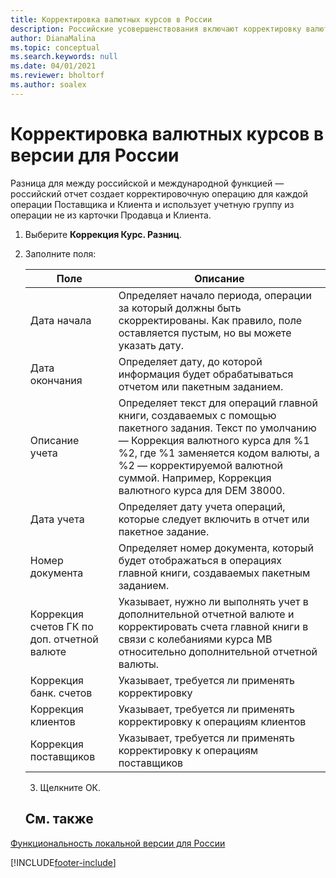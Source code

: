 ```yaml
---
title: Корректировка валютных курсов в России
description: Российские усовершенствования включают корректировку валютных курсов.
author: DianaMalina
ms.topic: conceptual
ms.search.keywords: null
ms.date: 04/01/2021
ms.reviewer: bholtorf
ms.author: soalex
---
```


# <a name="adjust-exchange-rates-in-the-russian-version"></a>Корректировка валютных курсов в версии для России

Разница для между российской и международной функцией — российский отчет создает корректировочную операцию для каждой операции Поставщика и Клиента и использует учетную группу из операции не из карточки Продавца и Клиента.

1. Выберите **Коррекция Курс. Разниц**.

2. Заполните поля:

   | Поле                                           | Описание                                                  |
   | ----------------------------------------------- | ------------------------------------------------------------ |
   | Дата начала                                   | Определяет начало периода, операции за который должны быть скорректированы. Как правило, поле оставляется пустым, но вы можете указать дату. |
   | Дата окончания                                     | Определяет дату, до которой информация будет обрабатываться отчетом или пакетным заданием. |
   | Описание учета                             | Определяет текст для операций главной книги, создаваемых с помощью пакетного задания. Текст по умолчанию — Коррекция валютного курса для %1 %2, где %1 заменяется кодом валюты, а %2 — корректируемой валютной суммой. Например, Коррекция валютного курса для DEM 38000. |
   | Дата учета                                    | Определяет дату учета операций, которые следует включить в отчет или пакетное задание. |
   | Номер документа                                    | Определяет номер документа, который будет отображаться в операциях главной книги, создаваемых пакетным заданием. |
   | Коррекция счетов ГК по доп. отчетной валюте | Указывает, нужно ли выполнять учет в дополнительной отчетной валюте и корректировать счета главной книги в связи с колебаниями курса МВ относительно дополнительной отчетной валюты. |
   | Коррекция банк. счетов                            | Указывает, требуется ли применять корректировку                              |
   | Коррекция клиентов                                 | Указывает, требуется ли применять корректировку к операциям клиентов             |
   | Коррекция поставщиков                                   | Указывает, требуется ли применять корректировку к операциям поставщиков               |

   3. Щелкните ОК.
   
   ## См. также 

[Функциональность локальной версии для России](russia-local-functionality.md)


[!INCLUDE[footer-include](../../includes/footer-banner.md)]
